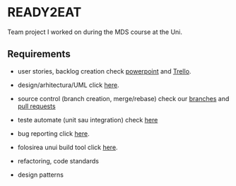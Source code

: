# READY2EAT
Team project I worked on during the MDS course at the Uni.


## Requirements
 - user stories, backlog creation check [powerpoint](https://github.com/andreim9816/READY2EAT/blob/master/READY2EAT.pptx) and [Trello](https://trello.com/ready2eat/home).
 
 - design/arhitectura/UML click [here](https://github.com/andreim9816/READY2EAT/tree/master/Design%20%2B%20UML).
 
 - source control (branch creation, merge/rebase) check our [branches](https://github.com/andreim9816/READY2EAT/branches) and [pull requests](https://trello.com/ready2eat/homehttps://github.com/andreim9816/READY2EAT/pulls?q=is%3Apr+is%3Aclosed)
 
 - teste automate (unit sau integration) check [here](https://github.com/andreim9816/READY2EAT/tree/master/Tests%20results)
 
 - bug reporting click [here](https://github.com/andreim9816/READY2EAT/issues?q=is%3Aissue+is%3Aclosed).

 - folosirea unui build tool click [here](https://github.com/andreim9816/READY2EAT/blob/master/app/build.gradle).
 
 - refactoring, code standards
 
 - design patterns
